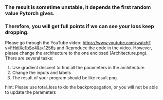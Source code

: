 ### The result is sometime unstable, it depends the first random value Pytorch gives.
### Therefore, you will get full points if we can see your loss keep dropping.

Please go through the YouTube video: https://www.youtube.com/watch?v=FHdlXe1bSe4&t=1256s
and Reproduce the code in the video. 
However, please change the architecture to the one enclosed (Architecture.png).
There are several tasks:
1. Use gradient descent to find all the parameters in the architecture
2. Change the inputs and labels
3. The result of your program should be like result.png

hint: Please use total_loss to do the backpropagation, or you will not be able to update the parameters

